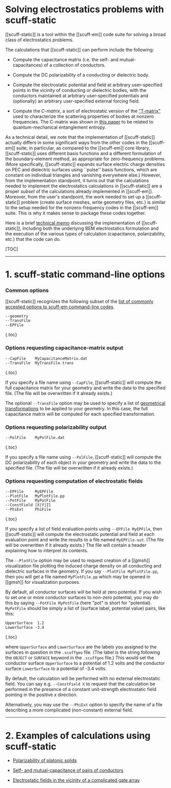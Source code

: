 <h1> Solving electrostatics problems with
     <span class="SC">scuff-static</span>
</h1>

[[scuff-static]] is a tool within the
[[scuff-em]] code suite for solving
a broad class of electrostatics problems.

The calculations that [[scuff-static]] can
perform include the following:

+ Compute the capacitance matrix (i.e. the self- and mutual-
capacitances) of a collection of conductors.

+ Compute the DC polarizability of a conducting or
dielectric body.

+ Compute the electrostatic potential and field
at arbitrary user-specified points in the vicinity
of conducting or dielectric bodies, with the
conductors maintained at arbitrary user-specified
potentials and (optionally) an arbitrary user-specified
external forcing field.

+ Compute the *C-matrix*, a sort of electrostatic
version of the
["T-matrix"](../scuff-tmatrix/scuff-tmatrix.md)
used to characterize the scattering properties
of bodies at nonzero frequencies. The C-matrix
was shown in
[this paper](http://dx.doi.org/10.1103/PhysRevLett.114.151602)
to be related to quantum-mechanical entanglement
entropy.

As a technical detail, we note that the implementation of
[[scuff-static]] actually differs in some significant ways
from the other codes in the [[scuff-em]] suite; in particular,
as compared to the [[scuff-em]] core library,
[[scuff-static]] uses different basis functions and a
different formulation of the boundary-element method, as
appropriate for zero-frequency problems. (More specifically,
[[scuff-static]] expands
surface electric charge densities on PEC and dielectric
surfaces using ``pulse'' basis functions, which are
constant on individual triangles and vanishing everywhere
else.) However, from the implementation standpoint, it
turns out that the calculations needed to implement the
electrostatics calculations in [[scuff-static]] are a
proper *subset* of the calculations already implemented
in [[scuff-em]]. Moreover, from the user's standpoint,
the work needed to set up a [[scuff-static]] problem
(create surface meshes, write geometry files, etc.)
is similar to the setup needed for the nonzero-frequency
codes in the [[scuff-em]] suite.
This is why it makes sense to package these codes together.

Here is a brief [technical memo](scuff-static.pdf)
discussing the implementation of [[scuff-static]],
including both the underlying BEM electrostatics formulation
and the execution of the various types of calculation
(capacitance, polarizability, etc.) that the code can do.

[//]: ###################################################
[//]: ###################################################
[//]: ###################################################

[TOC]

--------------------------------------------------

<a name="CommandLineOptions"></a>
# 1. <span class="SC">scuff-static</span> command-line options

### Common options

[[scuff-static]] recognizes the following subset of the
[list of commonly accepted options to
 <span class="SC">scuff-em</span> command-line codes][CommonOptions].

  ````
--geometry
--TransFile
--EPFile
  ````
{.toc}

### Options requesting capacitance-matrix output

  ````
--CapFile    MyCapacitanceMatrix.dat
--TransFile  MyTransFile.trans
  ````
{.toc}

If you specify a file name using `--CapFile`, [[scuff-static]]
will compute the full capacitance matrix for your geometry
and write the data to the specified file. (The file will be
overwritten if it already exists.)

The optional `--TransFile` option may be used to specify a
list of
[geometrical transformations](../../reference/Transformations.md)
to be applied to your geometry. In this case, the full capacitance
matrix will be computed for each specified transformation.

### Options requesting polarizability output

  ````
--PolFile    MyPolFile.dat
  ````
{.toc}

If you specify a file name using `--PolFile`, [[scuff-static]]
will compute the DC polarizability of each object in your
geometry and write the data to the specified file. (The file
will be overwritten if it already exists.)

### Options requesting computation of electrostatic fields

  ````
--EPFile     MyEPFile
--PlotFile   MyPlotFile.pp
--PotFile    MyPotFile
--ConstField [X|Y|Z]
--PhiExt     PhiFile
  ````
{.toc}

If you specify a list of field evaluation points using
`--EPFile MyEPFile`, then [[scuff-static]] will compute
the electrostatic potential and field at each evaluation
point and write the results to a file named `MyEPFile.out`.
(The file will be overwritten if it already exists.)
The file will contain a header explaining how to interpret
its contents.

The `--PlotFile` option may be used to request
creation of a [[gmsh]] visualization file plotting
the induced charge density on all conducting and
dielectric surfaces in the geometry.
If you say `--PlotFile MyPlotFile.pp`, then you
will get a file named `MyPlotFile.pp` which
may be opened in [[gmsh]] for visualization purposes.

By default, all conductor surfaces will be held
at zero potential. If you wish to set one or more
conductor surfaces to non-zero potential, you may do this
by saying `--PotFile MyPotFile` (here "pot" is short
for "potential). `MyPotFile` should be simply a
list of (surface label, potential value) pairs,
like this:

  ````
 UpperSurface  1.2
 LowerSurface -3.4
  ````
{.toc}

where `UpperSurface` and `LowerSurface` are the
labels you assigned to the surfaces in question
in the `.scuffgeo` file. (The label is the string
following the `OBJECT` or `SURFACE` keyword
in the `.scuffgeo` file.) This would set the
conductor surface `UpperSurface` to a potential of
1.2 volts and the conductor surface `LowerSurface`
to a potential of -3.4 volts.

By default, the calculation will be performed with
no external electrostatic field. You can say e.g.
`--ConstField X` to request that the calculation
be performed in the presence of a constant unit-strength
electrostatic field pointing in the positive $x$
direction.

Alternatively, you may use the `--PhiExt` option
to specify the name of a file describing a more
complicated (non-constant) external field.

--------------------------------------------------
<a name="Examples"></a>
# 2. Examples of calculations using <span class="SC">scuff-static</span>

+ [Polarizability of platonic solids][PlatonicSolids]

+ [Self- and mutual-capacitance of pairs of conductors][TwoBodyCapacitors]

+ [Electrostatic fields in the vicinity of a complicated gate array][PlatonicSolids]

[PlatonicSolids]: ../../examples/PlatonicSolids/PlatonicSolids.md
[TwoBodyCapacitors]: ../../examples/TwoBodyCapacitors/TwoBodyCapacitors.md
[CommonOptions]: ../GeneralReference.md#CommonOptions
